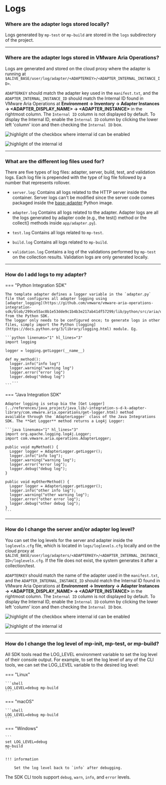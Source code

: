 # Logs


###  Where are the adapter logs stored locally?

Logs generated by `mp-test` or `mp-build` are stored in the `logs` subdirectory of the
project.

---
###  Where are the adapter logs stored in VMware Aria Operations?

Logs are generated and stored on the cloud proxy where the adapter is running at 
`$ALIVE_BASE/user/log/adapter/<ADAPTERKEY>/<ADAPTER_INTERNAL_INSTANCE_ID>`.

`ADAPTERKEY` should match the adapter key used in the `manifest.txt`, and the `ADAPTER_INTERNAL_INSTANCE_ID` should
match the Internal ID
found in VMware Aria Operations at **Environment &rarr; Inventory &rarr; Adapter Instances &rarr;
&lt;ADAPTER_DISPLAY_NAME&gt; &rarr; &lt;ADAPTER_INSTANCE&gt;** in the rightmost column.
The `Internal ID` column is not displayed by default. To display the Internal ID, enable the `Internal ID` column by
clicking the lower left 'column' icon and then checking the `Internal ID` box.

![highlight of the checkbox where internal id can be enabled](../images/enable_internal_id_column.png)

![highlight of the internal id](../images/highlight_internal_id_column.png)

---
### What are the different log files used for?

There are five types of log files: adapter, server, build, test, and validation logs.
Each log file is prepended with the type of log file followed by a number that represents rollover.

- `server.log`:
  Contains all logs related to the HTTP server inside the container. Server logs can't be modified since the server code
  comes packaged
  inside
  the [base-adapter](https://projects.registry.vmware.com/harbor/projects/46752/repositories/base-adapter/artifacts-tab)
  Python image.

- `adapter.log`
  Contains all logs related to the adapter. Adapter logs are all the logs generated by adapter code (e.g., the test()
  method or the collect() methods inside
  `app/adapter.py`).

- `test.log`
  Contains all logs related to `mp-test`.

- `build.log`
  Contains all logs related to `mp-build`.

- `validation.log`
  Contains a log of the validations performed by `mp-test` on the collection results. Validation logs are only generated locally.

---
###  How do I add logs to my adapter?

=== "Python Integration SDK"

    The template adapter defines a logger variable in the `adapter.py` file that configures all adapter logging using 
    [adapter_logging](https://github.com/vmware/vmware-aria-operations-integration-sdk/blob/299ce55ac0b1e53dde9c1b4b3e217ab41df57299/lib/python/src/aria/ops/adapter_logging.py) from the Python SDK.
    The logger only needs to be configured once; to generate logs in other files, simply import the Python [logging](https://docs.python.org/3/library/logging.html) module. Eg.

    ```python linenums="1" hl_lines="3"
    import logging

    logger = logging.getLogger(__name__)

    def my_method():
      logger.info("info log")
      logger.warning("warning log")
      logger.error("error log")
      logger.debug("debug log")
       ...
    ```

=== "Java Integration SDK"

    Adapter logging is setup bia the [Get Logger](../references/java_project/java_lib/-integration-s-d-k-adapter-library/com.vmware.aria.operations/get-logger.html) method
    available through the `AdapterLogger` class of the Java Integrations SDK. The **Get Logger** method returns a Log4j Logger:

    ```java linenums="1" hl_lines="3"
    import org.apache.logging.log4j.Logger;
    import com.vmware.aria.operations.AdapterLogger;

    public void myMethod() {
      Logger logger = AdapterLogger.getLogger();
      logger.info("info log");
      logger.warning("warning log");
      logger.error("error log");
      logger.debug("debug log");
    }

    public void myOtherMethod() {
      Logger logger = AdapterLogger.getLogger();
      logger.info("other info log");
      logger.warning("other warning log");
      logger.error("other error log");
      logger.debug("other debug log");
    }
    ```

---
###  How do I change the server and/or adapter log level?

You can set the log levels for the server and adapter inside the `loglevels.cfg` file,
which is located in `logs/loglevels.cfg` locally and on the cloud proxy
at `$ALIVE_BASE/user/log/adapters/<ADAPTERKEY>/<ADAPTER_INTERNAL_INSTANCE_ID>/loglevels.cfg`.
If the file does not exist, the system generates it after a collection/test.

`ADAPTERKEY` should match the name of the adapter used in the `manifest.txt`, and the `ADAPTER_INTERNAL_INSTANCE_ID`
should match the Internal ID
found in VMware Aria Operations at **Environment &rarr; Inventory &rarr; Adapter Instances &rarr;
&lt;ADAPTER_DISPLAY_NAME&gt; &rarr; &lt;ADAPTER_INSTANCE&gt;** in the rightmost column.
The `Internal ID` column is not displayed by default. To display the Internal ID, enable the `Internal ID` column by
clicking the lower left 'column' icon and then checking the `Internal ID` box.

![highlight of the checkbox where internal id can be enabled](../images/enable_internal_id_column.png)

![highlight of the internal id](../images/highlight_internal_id_column.png)

---
###  How do I change the log level of mp-init, mp-test, or mp-build?

All SDK tools read the LOG_LEVEL environment variable to set the log level of their console output.
For example,
to set the log level of any of the CLI tools, we can set the LOG_LEVEL variable to the desired log level:

=== "Linux"

    ```shell
    LOG_LEVEL=debug mp-build
    ```

=== "macOS"

    ```shell
    LOG_LEVEL=debug mp-build
    ```
=== "Windows"

    ```
    set LOG_LEVEL=debug
    mp-build
    ```

    !!! information

        Set the log level back to `info` after debugging.

The SDK CLI tools support `debug`, `warn`, `info`, and `error` levels.
